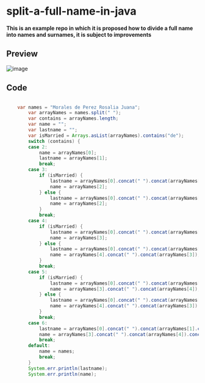 # split-a-full-name-in-java
**This is an example repo in which it is proposed how to divide a full name into names and surnames, it is subject to improvements**
## Preview

![image](https://user-images.githubusercontent.com/49423514/162037953-92b4977c-7be9-42c6-a3e8-197550e12660.png)

## Code

```java

    var names = "Morales de Perez Rosalia Juana";
		var arrayNames = names.split(" ");
		var contains = arrayNames.length;
		var name = "";
		var lastname = "";
		var isMarried = Arrays.asList(arrayNames).contains("de");
		switch (contains) {
		case 2:
			name = arrayNames[0];
			lastname = arrayNames[1];
			break;
		case 3:
			if (isMarried) {
				lastname = arrayNames[0].concat(" ").concat(arrayNames[1]);
				name = arrayNames[2];
			} else {
				lastname = arrayNames[0].concat(" ").concat(arrayNames[1]);
				name = arrayNames[2];
			}
			break;
		case 4:
			if (isMarried) {
				lastname = arrayNames[0].concat(" ").concat(arrayNames[1]).concat(" ").concat(arrayNames[2]);
				name = arrayNames[3];
			} else {
				lastname = arrayNames[0].concat(" ").concat(arrayNames[1]);
				name = arrayNames[4].concat(" ").concat(arrayNames[3]);
			}
			break;
		case 5:
			if (isMarried) {
				lastname = arrayNames[0].concat(" ").concat(arrayNames[1]).concat(" ").concat(arrayNames[2]);
				name = arrayNames[3].concat(" ").concat(arrayNames[4]);
			} else {
				lastname = arrayNames[0].concat(" ").concat(arrayNames[1]);
				name = arrayNames[4].concat(" ").concat(arrayNames[3]).concat(" ").concat(arrayNames[4]);
			}
			break;
		case 6:
			lastname = arrayNames[0].concat(" ").concat(arrayNames[1].concat(" ").concat(arrayNames[2]));
			name = arrayNames[3].concat(" ").concat(arrayNames[4]).concat(" ").concat(arrayNames[5]);
			break;
		default:
			name = names;
			break;
		}
		System.err.println(lastname);
		System.err.println(name);
```
